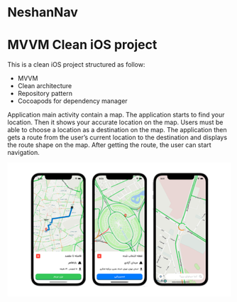 # NeshanNav
# MVVM Clean iOS project

This is a clean iOS project structured as follow:

- MVVM
- Clean architecture
- Repository pattern
- Cocoapods for dependency manager

Application main activity contain a map. The application starts to find your location. Then it shows your accurate location on the map. Users must be able to choose a location as a destination on the map. The application then gets a route from the user’s current location to the destination and displays the route shape on the map. After getting the route, the user can start navigation.

![Alt text](NeshanNavScreens.png?raw=true "NeshanNavScreens")
